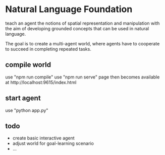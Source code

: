# Natural Language Foundation
teach an agent the notions of spatial representation and manipulation with the aim of developing grounded concepts that can be used in natural language. 

The goal is to create a multi-agent world, where agents have to cooperate to succeed in completing repeated tasks.

## compile world

use "npm run compile"
use "npm run serve"
page then becomes available at http://localhost:9615/index.html

## start agent

use "python app.py"

## todo
- create basic interactive agent
- adjust world for goal-learning scenario
- ...
